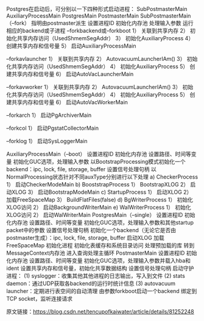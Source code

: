 Postgres在启动后，可分别以一下四种形式启动进程：
SubPostmasterMain
AuxiliaryProcessMain
PostgresMain
PostmasterMain
SubPostmasterMain（–fork）
指明由postmaster派生
设置进程ID
初始化内存池
处理输入参数
运行相应的backend或子进程
–forkbackend或–forkboot
1） 关联到共享内存
2） 初始化共享内存访问（UsedShmemSegAddr）
3） 初始化AuxiliaryProcess
4） 创建共享内存和信号量
5） 启动AuxiliaryProcessMain

–forkavlauncher
1） 关联到共享内存
2） AutovacuumLauncherIAm()
3） 初始化共享内存访问（UsedShmemSegAddr）
4） 初始化AuxiliaryProcess
5） 创建共享内存和信号量
6） 启动AutoVacLauncherMain

–forkavworker
1） 关联到共享内存
2） AutovacuumLauncherIAm()
3） 初始化共享内存访问（UsedShmemSegAddr）
4） 初始化AuxiliaryProcess
5） 创建共享内存和信号量
6） 启动AutoVacWorkerMain

–forkarch
1） 启动PgArchiverMain

–forkcol
1） 启动PgstatCollectorMain

–forklog
1） 启动SysLoggerMain

AuxiliaryProcessMain（–boot）
设置进程ID
初始化内存池
设置路径、时间等变量
初始化GUC选项，处理输入参数
以BootstrapProcessing模式初始化一个backend：ipc, lock, file, storage, buffer
设置信号处理句柄
以NormalProcessing状态针对不同auxType分别进行以下处理
a) CheckerProcess
1） 启动CheckerModeMain
b) BooststrapProcess
1） BootstrapXLOG
2） 启动XLOG
3） 启动BootstrapModeMain
c) StartupProcess
1） 启动XLOG
2） 加载FreeSpaceMap
3） BuildFlatFiles(false)
d) BgWriterProcess
1） 初始化XLOG访问
2） 启动BackgroundWriterMain
e) WalWriterProcess
1） 初始化XLOG访问
2） 启动WalWriterMain
PostgresMain（–single）
设置进程ID
初始化内存池
设置路径、时间等变量
初始化GUC选项，处理输入参数和其他startup packet中的参数
设置信号处理句柄
初始化一个backend（无论它是否由postmaster生成）：ipc, lock, file, storage, buffer
启动XLOG
加载FreeSpaceMap
初始化进程
初始化表缓存和系统目录访问
处理预加载的库
转到MessageContext内存池
进入查询处理主循环
PostmasterMain
设置进程ID
初始化内存池
设置路径、时间等变量
初始化GUC选项，处理输入参数并载入hba和ident
设置共享内存和信号量，初始化共享数据结构
设置信号处理句柄
启动守护进程：
(1) syslogger：收集其他其他进程的日志输出，写入到文件
(2) stats daemon：通过UDP获取各backend的运行时统计信息
(3) autovacuum launcher：定期进行表空间的自动清理
由参数forkboot启动一个backend
绑定到TCP socket，监听连接请求

原文链接：https://blog.csdn.net/tencupofkaiwater/article/details/81252248
